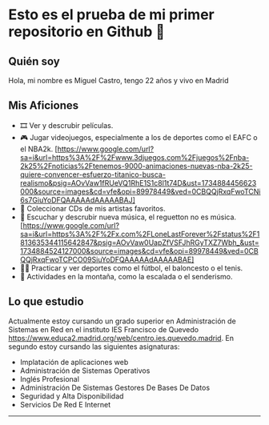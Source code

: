 # Esto es el prueba de mi primer repositorio en Github 👋

## Quién soy
Hola, mi nombre es Miguel Castro, tengo 22 años y vivo en Madrid

## Mis Aficiones
- 🎞  Ver y descrubir películas.
- 🎮 Jugar videojuegos, especialmente a los de deportes como el EAFC o el NBA2k.
  [https://www.google.com/url?sa=i&url=https%3A%2F%2Fwww.3djuegos.com%2Fjuegos%2Fnba-2k25%2Fnoticias%2Ftenemos-9000-animaciones-nuevas-nba-2k25-quiere-convencer-esfuerzo-titanico-busca-realismo&psig=AOvVaw1fRUeVQ1RhE1S1c8l1t74D&ust=1734884456623000&source=images&cd=vfe&opi=89978449&ved=0CBQQjRxqFwoTCNi6s7GiuYoDFQAAAAAdAAAAABAJ]
- 💽 Coleccionar CDs de mis artistas favoritos.
- 🎵 Escuchar y descrubir nueva música, el reguetton no es música.
  [https://www.google.com/url?sa=i&url=https%3A%2F%2Fx.com%2FLoneLastForever%2Fstatus%2F1813635344115642847&psig=AOvVaw0UapZfVSFJhRGyTXZ7Wbh_&ust=1734884524127000&source=images&cd=vfe&opi=89978449&ved=0CBQQjRxqFwoTCPCO09SiuYoDFQAAAAAdAAAAABAE]
- 🏃‍♂️ Practicar y ver deportes como el fútbol, el baloncesto o el tenis.
- 🌳 Actividades en la montaña, como la escalada o el senderismo.

## Lo que estudio
Actualmente estoy cursando un grado superior en Administración de Sistemas en Red en el instituto IES Francisco de Quevedo <https://www.educa2.madrid.org/web/centro.ies.quevedo.madrid>. 
En segundo estoy cursando las siguientes asignaturas:
- Implatación de aplicaciones web
- Administración de Sistemas Operativos
- Inglés Profesional
- Administración De Sistemas Gestores De Bases De Datos
- Seguridad y Alta Disponibilidad 
- Servicios De Red E Internet
---
